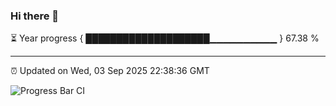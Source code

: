 ### Hi there 👋

⏳ Year progress { ████████████████████▁▁▁▁▁▁▁▁▁▁ } 67.38 %

---

⏰ Updated on Wed, 03 Sep 2025 22:38:36 GMT

![Progress Bar CI](https://github.com/IshwaranRudhara/GIT-ACTION/workflows/Progress%20Bar%20CI/badge.svg)
